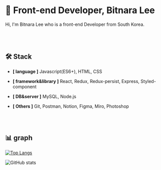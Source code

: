 # 💎 Front-end Developer, Bitnara Lee

Hi, I'm Bitnara Lee who is a front-end Developer from South Korea.

<br></br>
🛠 Stack
-----------------------------------------------------------------------------------
+ **[ language ]**  Javascript(ES6+), HTML, CSS

+ **[ framework&library ]**  React, Redux, Redux-persist, Express, Styled-component

+ **[ DB&server ]** MySQL, Node.js

+ **[ Others ]** Git, Postman, Notion, Figma, Miro, Photoshop

<br></br>

 📊 graph
 ------------------------------------------------------


[![Top Langs](https://github-readme-stats.vercel.app/api/top-langs/?username=nala723&layout=compact)](https://github.com/nala723/github-readme-stats)


![GitHub stats](https://github-readme-stats.vercel.app/api?username=nala723&show_icons=true)  

